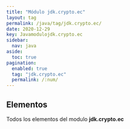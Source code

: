 ```yaml
---
title: "Módulo jdk.crypto.ec"
layout: tag
permalink: /java/tag/jdk.crypto.ec/
date: 2020-12-29
key: Javamodulojdk.crypto.ec
sidebar: 
  nav: java
aside: 
  toc: true
pagination: 
  enabled: true
  tag: "jdk.crypto.ec"
  permalink: /:num/
---
```


<h2>Elementos</h2>
Todos los elementos del modulo <strong>jdk.crypto.ec</strong>
